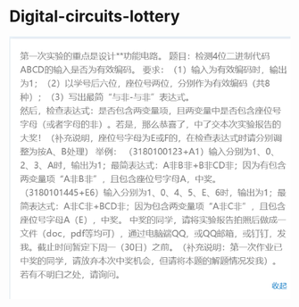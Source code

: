 # Digital-circuits-lottery
![image](https://github.com/TinyBrother/Digital-circuits-lottery/blob/master/rules.PNG)
